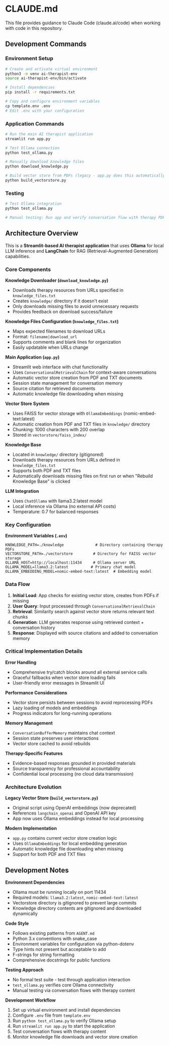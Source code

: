 # CLAUDE.md

This file provides guidance to Claude Code (claude.ai/code) when working with code in this repository.

## Development Commands

### Environment Setup
```bash
# Create and activate virtual environment
python3 -m venv ai-therapist-env
source ai-therapist-env/bin/activate

# Install dependencies
pip install -r requirements.txt

# Copy and configure environment variables
cp template.env .env
# Edit .env with your configuration
```

### Application Commands
```bash
# Run the main AI therapist application
streamlit run app.py

# Test Ollama connection
python test_ollama.py

# Manually download knowledge files
python download_knowledge.py

# Build vector store from PDFs (legacy - app.py does this automatically)
python build_vectorstore.py
```

### Testing
```bash
# Test Ollama integration
python test_ollama.py

# Manual testing: Run app and verify conversation flow with therapy PDFs
```

## Architecture Overview

This is a **Streamlit-based AI therapist application** that uses **Ollama** for local LLM inference and **LangChain** for RAG (Retrieval-Augmented Generation) capabilities.

### Core Components

**Knowledge Downloader (`download_knowledge.py`)**
- Downloads therapy resources from URLs specified in `knowledge_files.txt`
- Creates `knowledge/` directory if it doesn't exist
- Only downloads missing files to avoid unnecessary requests
- Provides feedback on download success/failure

**Knowledge Files Configuration (`knowledge_files.txt`)**
- Maps expected filenames to download URLs
- Format: `filename|download_url`
- Supports comments and blank lines for organization
- Easily updatable when URLs change

**Main Application (`app.py`)**
- Streamlit web interface with chat functionality
- Uses `ConversationalRetrievalChain` for context-aware conversations
- Automatic vector store creation from PDF and TXT documents
- Session state management for conversation memory
- Source citation for retrieved documents
- Automatic knowledge file downloading when missing

**Vector Store System**
- Uses FAISS for vector storage with `OllamaEmbeddings` (nomic-embed-text:latest)
- Automatic creation from PDF and TXT files in `knowledge/` directory
- Chunking: 1000 characters with 200 overlap
- Stored in `vectorstore/faiss_index/`

**Knowledge Base**
- Located in `knowledge/` directory (gitignored)
- Downloads therapy resources from URLs defined in `knowledge_files.txt`
- Supports both PDF and TXT files
- Automatically downloads missing files on first run or when "Rebuild Knowledge Base" is clicked

**LLM Integration**
- Uses `ChatOllama` with llama3.2:latest model
- Local inference via Ollama (no external API costs)
- Temperature: 0.7 for balanced responses

### Key Configuration

**Environment Variables (`.env`)**
```
KNOWLEDGE_PATH=./knowledge              # Directory containing therapy PDFs
VECTORSTORE_PATH=./vectorstore         # Directory for FAISS vector storage
OLLAMA_HOST=http://localhost:11434     # Ollama server URL
OLLAMA_MODEL=llama3.2:latest          # Primary chat model
OLLAMA_EMBEDDING_MODEL=nomic-embed-text:latest  # Embedding model
```

### Data Flow

1. **Initial Load**: App checks for existing vector store, creates from PDFs if missing
2. **User Query**: Input processed through `ConversationalRetrievalChain`
3. **Retrieval**: Similarity search against vector store returns relevant text chunks
4. **Generation**: LLM generates response using retrieved context + conversation history
5. **Response**: Displayed with source citations and added to conversation memory

### Critical Implementation Details

**Error Handling**
- Comprehensive try/catch blocks around all external service calls
- Graceful fallbacks when vector store loading fails
- User-friendly error messages in Streamlit UI

**Performance Considerations**
- Vector store persists between sessions to avoid reprocessing PDFs
- Lazy loading of models and embeddings
- Progress indicators for long-running operations

**Memory Management**
- `ConversationBufferMemory` maintains chat context
- Session state preserves user interactions
- Vector store cached to avoid rebuilds

**Therapy-Specific Features**
- Evidence-based responses grounded in provided materials
- Source transparency for professional accountability
- Confidential local processing (no cloud data transmission)

### Architecture Evolution

**Legacy Vector Store (`build_vectorstore.py`)**
- Original script using OpenAI embeddings (now deprecated)
- References `langchain_openai` and OpenAI API key
- App now uses Ollama embeddings instead for local processing

**Modern Implementation**
- `app.py` contains current vector store creation logic
- Uses `OllamaEmbeddings` for local embedding generation
- Automatic knowledge file downloading when missing
- Support for both PDF and TXT files

## Development Notes

**Environment Dependencies**
- Ollama must be running locally on port 11434
- Required models: `llama3.2:latest`, `nomic-embed-text:latest`
- Vectorstore directory is gitignored to prevent large commits
- Knowledge directory contents are gitignored and downloaded dynamically

**Code Style**
- Follows existing patterns from `AGENT.md`
- Python 3.x conventions with snake_case
- Environment variables for configuration via python-dotenv
- Type hints not present but acceptable to add
- F-strings for string formatting
- Comprehensive docstrings for public functions

**Testing Approach**
- No formal test suite - test through application interaction
- `test_ollama.py` verifies core Ollama connectivity
- Manual testing via conversation flows with therapy content

**Development Workflow**
1. Set up virtual environment and install dependencies
2. Configure `.env` file from `template.env`
3. Run `python test_ollama.py` to verify Ollama setup
4. Run `streamlit run app.py` to start the application
5. Test conversation flows with therapy content
6. Monitor knowledge file downloads and vector store creation